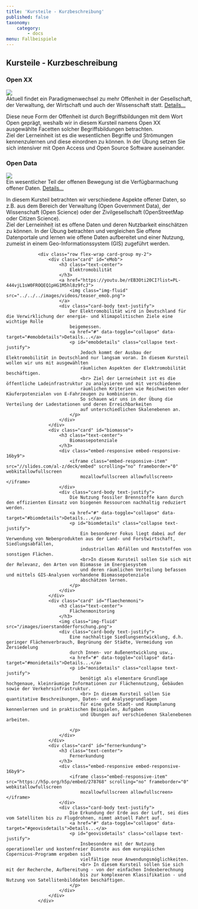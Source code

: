 ```yaml
---
title: 'Kursteile - Kurzbeschreibung'
published: false
taxonomy:
    category:
        - docs
menu: Fallbeispiele
---
```


<div class="container">
                <h2 class="mt-3 " id="Kursteile">Kursteile - Kurzbeschreibung</h2>
                <div class="row flex-wrap card-group">
                    <div class="card mx-1" id="openxx">
                        <h3 class="text-center">
                            Open XX
                        </h3>
                        <a href="https://www.youtube.com/watch?v=ptBpbXDczRU">
                            <img class="img-fluid" src="/images/videos/oge_teaser_openxx4.png">
                        </a>
                        <div class="card-body text-justify">
                            Aktuell findet ein Paradigmenwechsel zu mehr Offenheit in der Gesellschaft, der Verwaltung, der Wirtschaft und auch der Wissenschaft
                            statt.
                            <a href="#" data-toggle="collapse" data-target="#openxdetails">Details...</a>
                            <p id="openxdetails" class="collapse text-justify">
                                Diese neue Form der Offenheit ist durch Begriffsbildungen mit dem Wort Open geprägt, weshalb wir in diesem Kursteil namens
                                Open XX ausgewählte Facetten solcher Begriffsbildungen betrachten.
                                <br> Ziel der Lerneinheit ist es die wesentlichen Begriffe und Strömungen kennenzulernen und
                                diese einordnen zu können. In der Übung setzen Sie sich intensiver mit Open Access und Open
                                Source Software auseinander.
                            </p>
                        </div>
                    </div>
                    <div class="card" id="opendata">
                        <h3 class="text-center">
                            Open Data
                        </h3>
                        <a href="https://www.youtube.com/watch?v=PQ-d0F281Uo">
                            <img class="img-fluid" src="/images/videos/oge_teaser_opendata2.png">
                        </a>
                        <div class="card-body text-justify">
                            Ein wesentlicher Teil der offenen Bewegung ist die Verfügbarmachung offener Daten.
                            <a href="#" data-toggle="collapse" data-target="#oddetails">Details...</a>
                            <p id="oddetails" class="collapse text-justify">
                                In diesem Kursteil betrachten wir verschiedene Aspekte offener Daten, so z.B. aus dem Bereich der Verwaltung (Open Government
                                Data), der Wissenschaft (Open Science) oder der Zivilgesellschaft (OpenStreetMap oder Citizen
                                Science).
                                <br> Ziel der Lerneinheit ist es offene Daten und deren Nutzbarkeit einschätzen zu können. In
                                der Übung betrachten und vergleichen Sie offene Datenportale und lernen wie offene Daten
                                aufbereitet und einer Nutzung, zumeist in einem Geo-Informationssystem (GIS) zugeführt werden.
                            </p>
                        </div>
                    </div>
                </div>


                <div class="row flex-wrap card-group my-2">
                    <div class="card" id="eMob">
                        <h3 class="text-center">
                            Elektromobilität
                        </h3>
                        <a href="https://youtu.be/rEB3Oti20CI?list=PL-444vjL1sW0FROQEQ1pHG1M5hl8z9fcJ">
                            <img class="img-fluid" src="../../../images/videos/teaser_emob.png">
                        </a>
                        <div class="card-body text-justify">
                            Der Elektromobilität wird in Deutschland für die Verwirklichung der energie- und klimapolitischen Ziele eine wichtige Rolle
                            beigemessen.
                            <a href="#" data-toggle="collapse" data-target="#emobdetails">Details...</a>
                            <p id="emobdetails" class="collapse text-justify">
                                Jedoch kommt der Ausbau der Elektromobilität in Deutschland nur langsam voran. In diesem Kursteil wollen wir uns mit ausgewählten
                                räumlichen Aspekten der Elektromobilität beschäftigen.
                                <br> Ziel der Lerneinheit ist es die öffentliche Ladeinfrastruktur zu analysieren und mit verschiedenen
                                räumlichen Kriterien wie Reichweiten oder Käuferpotenzialen von E-Fahrzeugen zu kombinieren.
                                So schauen wir uns in der Übung die Verteilung der Ladestationen und deren Erreichbarkeiten
                                auf unterschiedlichen Skalenebenen an.
                            </p>
                        </div>
                    </div>
                    <div class="card" id="biomasse">
                        <h3 class="text-center">
                            Biomassepotenziale
                        </h3>
                        <div class="embed-responsive embed-responsive-16by9">
                            <iframe class="embed-responsive-item" src="//slides.com/al-z/deck/embed" scrolling="no" frameborder="0" webkitallowfullscreen
                                mozallowfullscreen allowfullscreen></iframe>
                        </div>
                        <div class="card-body text-justify">
                            Die Nutzung fossiler Brennstoffe kann durch den effizienten Einsatz von biogenen Ressourcen nachhaltig reduziert werden.
                            <a href="#" data-toggle="collapse" data-target="#biomdetails">Details...</a>
                            <p id="biomdetails" class="collapse text-justify">
                                Ein besonderer Fokus liegt dabei auf der Verwendung von Nebenprodukten aus der Land- und Forstwirtschaft, Siedlungsabfällen,
                                industriellen Abfällen und Reststoffen von sonstigen Flächen.
                                <br>In diesem Kursteil sollen Sie sich mit der Relevanz, den Arten von Biomasse im Energiesystem
                                und deren räumlichen Verteilung befassen und mittels GIS-Analysen vorhandene Biomassepotenziale
                                abschätzen lernen.
                            </p>
                        </div>
                    </div>
                    <div class="card" id="flaechenmoni">
                        <h3 class="text-center">
                            Flächenmonitoring
                        </h3>
                        <img class="img-fluid" src="/images/ioerstandderforschung.png">
                        <div class="card-body text-justify">
                            Eine nachhaltige Siedlungsentwicklung, d.h. geringer Flächenverbrauch, Begrünung der Städte, Vermeidung von Zersiedelung
                            durch Innen- vor Außenentwicklung usw.,
                            <a href="#" data-toggle="collapse" data-target="#monidetails">Details...</a>
                            <p id="monidetails" class="collapse text-justify">
                                benötigt als elementare Grundlage hochgenaue, kleinräumige Informationen zur Flächennutzung, Gebäuden sowie der Verkehrsinfrastruktur.
                                <br> In diesem Kursteil sollen Sie quantitative Beschreibungen, Daten- und Analysegrundlagen
                                für eine gute Stadt- und Raumplanung kennenlernen und in praktischen Beispielen, Aufgaben
                                und Übungen auf verschiedenen Skalenebenen arbeiten.

                            </p>
                        </div>
                    </div>
                    <div class="card" id="fernerkundung">
                        <h3 class="text-center">
                            Fernerkundung
                        </h3>
                        <div class="embed-responsive embed-responsive-16by9">
                            <iframe class="embed-responsive-item" src="https://h5p.org/h5p/embed/278768" scrolling="no" frameborder="0" webkitallowfullscreen
                                mozallowfullscreen allowfullscreen></iframe>
                        </div>
                        <div class="card-body text-justify">
                            Die Erkundung der Erde aus der Luft, sei dies vom Satelliten bis zu Flugdrohnen, nimmt aktuell Fahrt auf.
                            <a href="#" data-toggle="collapse" data-target="#geovisdetails">Details...</a>
                            <p id="geovisdetails" class="collapse text-justify">
                                Insbesondere mit der Nutzung operationeller und kostenfreier Dienste aus dem europäischen Copernicus-Programm ergeben sich
                                vielfältige neue Anwendungsmöglichkeiten.
                                <br> In diesem Kursteil sollen Sie sich mit der Recherche, Aufbereitung - von der einfachen Indexberechnung
                                bis zur komplexeren Klassifikation - und Nutzung von Satellitenbilddaten beschäftigen.
                            </p>
                        </div>
                    </div>
                </div>
<!--
Für raumbezogene Studiengänge werden exemplarische Fallbeispiele mit offenen Daten ausgewählt, thematisch aufgearbeitet und als E-Learning-Einheiten (Daten, Methoden, Forschungsfragen) zur Nachnutzung in der Lehre und Forschung offen verfügbar gemacht. Fallbeispiele bestehen aus einem theoretischen Unterbau (i.d.R. als Vorlesung konzipiert) und einem Praxisteil mit offenen Daten, die eine Geoprozessierung durchlaufen und Ergebnisse z.B. in Form thematischer Karten erarbeiten.

! Das konkrete Kursangebot finden Sie unter dem Menüpunkt [Module > Übersicht](https://www.opengeoedu.de/uebersicht) -->

<!--
## Folgende Fallbeispiele sind verfügbar bzw. geplant:
* [Elektromobilität](https://www.opengeoedu.de/learn/elektromobilitaet)
* [Umgebungslärm](https://www.opengeoedu.de/learn/umgebungslaerm)
* [Offene Daten](https://www.opengeoedu.de/learn/opendata)
* [Biomassepotenzial](https://www.opengeoedu.de/learn/biomassepotenzial)
* [IÖR-Monitoring](https://www.opengeoedu.de/learn/monitoring)
* [Geovisualisierung](https://www.opengeoedu.de/learn/geovisualisierung)
-->
